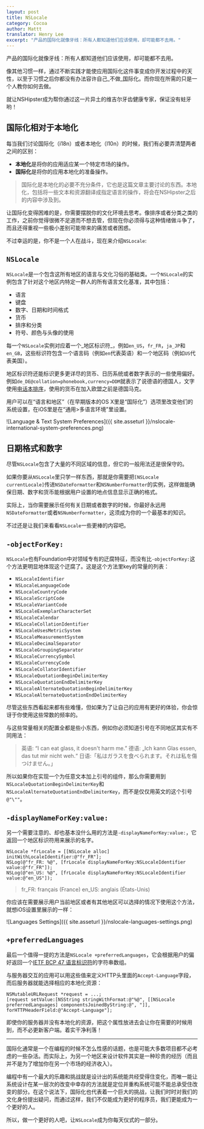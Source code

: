 ```yaml
---
layout: post
title: NSLocale
category: Cocoa
author: Mattt
translator: Henry Lee
excerpt: "产品的国际化就像牙线：所有人都知道他们应该使用，却可能都不去用。"
---
```


产品的国际化就像牙线：所有人都知道他们应该使用，却可能都不去用。

像其他习惯一样，通过不断实践才能使应用国际化这件事变成你开发过程中的天性，以至于习惯之后你都没有办法容许自己_不做_国际化。而你现在所需的只是一个人教你如何去做。

就让NSHipster成为帮你通过这一片异土的维吉尔牙齿健康专家，保证没有蛀牙哟！

## 国际化相对于本地化

每当我们讨论国际化（i18n）或者本地化（l10n）的时候，我们有必要弄清楚两者之间的区别：

- **本地化**是将你的应用适应某一个特定市场的操作。
- **国际化**是将你的应用本地化的准备操作。

> 国际化是本地化的必要不充分条件，它也是这篇文章主要讨论的东西。本地化，包括将一些文本和资源翻译成指定语言的操作，将会在NSHipster之后的内容中涉及到。

让国际化变得困难的是，你需要摆脱你的文化环境去思考。像排序或者分类之类的工作，之前你觉得很微不足道而不想去管，但现在你必须得与这种情绪做斗争了，而且还得重视一些极小差别可能带来的痛苦或者困惑。

不过幸运的是，你不是一个人在战斗，现在来介绍`NSLocale`:

## `NSLocale`

`NSLocale`是一个包含这所有地区的语言与文化习俗的基础类。一个`NSLocale`的实例包含了针对这个地区内特定一群人的所有语言文化基准，其中包括：

- 语言
- 键盘
- 数字、日期和时间格式
- 货币
- 排序和分类
- 符号、颜色与头像的使用

每一个`NSLocale`实例对应着一个_地区标识符_，例如`en_US`，`fr_FR`，`ja_JP`和`en_GB`，这些标识符包含一个语言码（例如`en`代表英语）和一个地区码（例如`US`代表美国）。

地区标识符还能标识更多更详尽的货币、日历系统或者数字表示的一些使用偏好。例如`de_DE@collation=phonebook,currency=DDM`就表示了说德语的德国人，文字使用[电话本排序](http://developer.mimer.com/charts/german_phonebook.htm)，使用的货币在加入欧盟之前是德国马克。

用户可以在“语言和地区”（在早期版本的OS X里是“国际化”）选项里改变他们的系统设置，在iOS里是在“通用>多语言环境”里设置。

![Language & Text System Preferences]({{ site.asseturl }}/nslocale-international-system-preferences.png)

## 日期格式和数字

尽管`NSLocale`包含了大量的不同区域的信息，但它的一般用法还是很保守的。

如果你要从`NSLocale`里只学一样东西，那就是你需要把`[NSLocale currentLocale]`传进`NSDateFormatter`和`NSNumberFormatter`的实例，这样做能确保日期、数字和货币能根据用户设置的地点信息显示正确的格式。

实际上，当你需要展示任何有关日期或者数字的时候，你最好永远用`NSDateFormatter`或者`NSNumberFormatter`，这须成为你的一个最基本的知识。

不过还是让我们来看看`NSLocale`一些更棒的内容吧。

## `-objectForKey:`

`NSLocale`也有Foundation中对领域专有的迂腐特征，而没有比`-objectForKey:`这个方法更明显地体现这个迂腐了。这是这个方法里key的常量的列表：

- `NSLocaleIdentifier`
- `NSLocaleLanguageCode`
- `NSLocaleCountryCode`
- `NSLocaleScriptCode`
- `NSLocaleVariantCode`
- `NSLocaleExemplarCharacterSet`
- `NSLocaleCalendar`
- `NSLocaleCollationIdentifier`
- `NSLocaleUsesMetricSystem`
- `NSLocaleMeasurementSystem`
- `NSLocaleDecimalSeparator`
- `NSLocaleGroupingSeparator`
- `NSLocaleCurrencySymbol`
- `NSLocaleCurrencyCode`
- `NSLocaleCollatorIdentifier`
- `NSLocaleQuotationBeginDelimiterKey`
- `NSLocaleQuotationEndDelimiterKey`
- `NSLocaleAlternateQuotationBeginDelimiterKey`
- `NSLocaleAlternateQuotationEndDelimiterKey`

尽管这些东西看起来都有些难懂，但如果为了让自己的应用有更好的体验，你会惊讶于你使用这些常数的频率的。

与这些常量相关的配置全都是些小东西，例如你必须知道引号在不同地区其实有不同用法：

> 英语: “I can eat glass, it doesn't harm me.”
> 德语: „Ich kann Glas essen, das tut mir nicht weh.“
> 日语:「私はガラスを食べられます。それは私を傷つけません。」

所以如果你在实现一个为任意文本加上引号的组件，那么你需要用到`NSLocaleQuotationBeginDelimiterKey`和`NSLocaleAlternateQuotationEndDelimiterKey`，而不是仅仅用英文的这个引号`@"\""`。

## `-displayNameForKey:value:`

另一个需要注意的、却也基本没什么用的方法是`-displayNameForKey:value:`，它返回一个地区标识符用来展示的名字。

~~~{objective-c}
NSLocale *frLocale = [[NSLocale alloc] initWithLocaleIdentifier:@"fr_FR"];
NSLog(@"fr_FR: %@", [frLocale displayNameForKey:NSLocaleIdentifier value:@"fr_FR"]);
NSLog(@"en_US: %@", [frLocale displayNameForKey:NSLocaleIdentifier value:@"en_US"]);
~~~

> fr_FR: français (France)
> en_US: anglais (États-Unis)

你应该在需要展示用户当前地区或者有其他地区可以选择的情况下使用这个方法，就想iOS设置里展示的一样：

![Languages Settings]({{ site.asseturl }}/nslocale-languages-settings.png)

## `+preferredLanguages`


最后一个值得一提的方法是`NSLocale +preferredLanguages`，它会根据用户的偏好返回一个[IETF BCP 47 语言标识符](http://tools.ietf.org/html/bcp47)的字符串数组。

与服务器交互的应用可以用这些值来定义HTTP头里面的`Accept-Language`字段，而后服务器就能选择相应的本地化资源：

~~~{objective-c}
NSMutableURLRequest *request = ...;
[request setValue:[NSString stringWithFormat:@"%@", [[NSLocale preferredLanguages] componentsJoinedByString:@", "]], forHTTPHeaderField:@"Accept-Language"];
~~~

即使你的服务器并没有本地化的资源，把这个属性放进去会让你在需要的时候用到，而不必更新客户端。着实干净利落！

---

国际化通常是一个在编程的时候不怎么性感的话题，也是可能大多数项目都不必考虑的一些杂活。而实际上，为另一个地区来设计软件其实是一种珍贵的经历（而且并不是为了增加你在另一个市场的经济收入）。

编程中有一个最大的乐趣和挑战就是设计出的系统能共经受得住变化，而唯一能让系统设计在某一层次的改变中幸存的方法就是定位并重构系统可能不能总承受住改变的部分。在这个说法下，国际化也代表着一个巨大的挑战，让我们时时对我们的文化身份提出疑问，而通过这样，我们不仅能成为更好的程序员，我们更能成为一个更好的人。

所以，做一个更好的人吧，让`NSLocale`成为你每天仪式的一部分。
